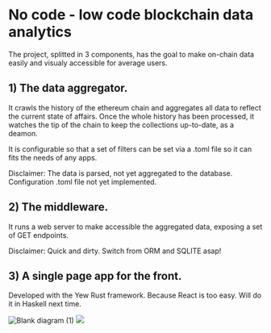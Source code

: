 # No code - low code blockchain data analytics


The project, splitted in 3 components, has the goal to make on-chain data easily and visualy accessible for average users.

## 1) The data aggregator.

It crawls the history of the ethereum chain and aggregates all data to reflect the current state of affairs. Once the whole history has been processed, it watches the tip of the chain to keep the collections up-to-date, as a deamon.

It is configurable so that a set of filters can be set via a .toml file so it can fits the needs of any apps.

Disclaimer: The data is parsed, not yet aggregated to the database. Configuration .toml file not yet implemented.


## 2) The middleware.

It runs a web server to make accessible the aggregated data, exposing a set of GET endpoints.

Disclaimer: Quick and dirty. Switch from ORM and SQLITE asap!

## 3) A single page app for the front.

Developed with the Yew Rust framework. Because React is too easy. Will do it in Haskell next time.


![Blank diagram (1)](https://user-images.githubusercontent.com/33451439/193436465-65e161ed-e1d4-4a19-8779-a6db88007197.jpeg)
![](https://github.com/RustFrontend/Rust_Frontend_Demo.gif)
